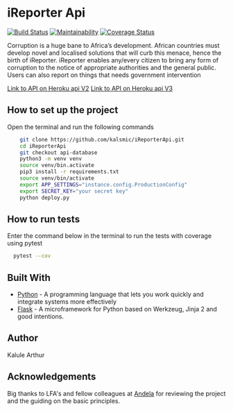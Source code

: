 # iReporter Api

[![Build Status](https://travis-ci.com/kalsmic/iReporterApi.svg?branch=api)](https://travis-ci.com/kalsmic/iReporterApi)
[![Maintainability](https://api.codeclimate.com/v1/badges/2b2df2ba4fc8d8138ab4/maintainability)](https://codeclimate.com/github/kalsmic/iReporterApi/maintainability)
[![Coverage Status](https://coveralls.io/repos/github/kalsmic/iReporterApi/badge.svg?branch=api)](https://coveralls.io/github/kalsmic/iReporterApi?branch=api-database) 

Corruption is a huge bane to Africa’s development. African countries must develop novel and
localised solutions that will curb this menace, hence the birth of iReporter. iReporter enables
any/every citizen to bring any form of corruption to the notice of appropriate authorities and the general public. Users can also report on things that needs government intervention

[Link to API on Heroku api V2](https://ireporterapiv2.herokuapp.com/)
[Link to API on Heroku api V3](https://ireporterapiv3.herokuapp.com/)


## How to set up the project

Open the terminal and run the following commands

```bash
    git clone https://github.com/kalsmic/iReporterApi.git
    cd iReporterApi
    git checkout api-database
    python3 -m venv venv
    source venv/bin.activate
    pip3 install -r requirements.txt
    source venv/bin/activate
    export APP_SETTINGS="instance.config.ProductionConfig"
    export SECRET_KEY="your secret key"
    python deploy.py
```

## How to run tests

Enter the command below in the terminal to run the tests with coverage using
 pytest

```bash
  pytest --cov
```

## Built With

-   [Python](https://www.python.org/) - A programming language that lets you work quickly and integrate systems more effectively
-   [Flask](http://flask.pocoo.org/) - A microframework for Python based on Werkzeug, Jinja 2 and good intentions.

## Author

Kalule Arthur

## Acknowledgements

Big thanks to LFA's and fellow colleagues at [Andela](https://andela.com) for reviewing the project and the guiding on the basic principles.
